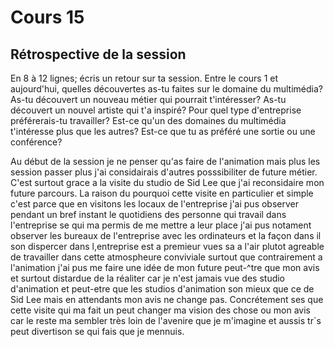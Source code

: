# Cours 15
## Rétrospective de la session

En 8 à 12 lignes; écris un retour sur ta session. Entre le cours 1 et aujourd'hui, quelles découvertes as-tu faites sur le domaine du multimédia? As-tu découvert un nouveau métier qui pourrait t'intéresser? As-tu découvert un nouvel artiste qui t'a inspiré? Pour quel type d'entreprise préférerais-tu travailler? Est-ce qu'un des domaines du multimédia t'intéresse plus que les autres? Est-ce que tu as préféré une sortie ou une conférence? 

Au début de la session je ne penser qu'as faire de l'animation mais plus les session passer plus j'ai considairais d'autres posssibiliter de future métier. C'est surtout grace a la visite du studio de Sid Lee que j'ai reconsidaire mon future parcours. La raison du pourquoi cette visite en particulier et simple c'est parce que en visitons les locaux de l'entreprise j'ai pus observer pendant un bref instant le quotidiens des personne qui travail dans l'entreprise se qui ma permis de me mettre a leur place j'ai pus notament observer les bureaux de l'entreprise avec les ordinateurs et la façon dans il son dispercer dans l,entreprise est a premieur vues sa a l'air plutot agreable de travailler dans cette atmospheure conviviale surtout que contrairement a l'animation j'ai pus me faire une idée de mon future peut-^tre que mon avis et surtout distardue de la réaliter car je n'est jamais vue des studio d'animation et peut-etre que les studios d'animation son mieux que ce de Sid Lee mais en attendants mon avis ne change pas. Concrétement ses que cette visite qui ma fait un peut changer ma vision des chose ou mon avis car le reste ma sembler très loin de l'avenire que je m'imagine et aussis tr`s peut divertison se qui fais que je mennuis. 
